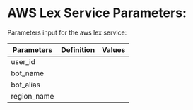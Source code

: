 
# AWS Lex Service Parameters:
Parameters input for the aws lex service: 

| Parameters           | Definition | Values |
|----------------------|------------|--------|
|user_id               |            |        |
|bot_name              |            |        |
|bot_alias             |            |        |
|region_name           |            |        |
